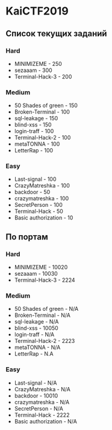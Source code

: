# KaiCTF2019

## Список текущих заданий

### Hard
- MINIMIZEME - 250
- sezaaam - 300
- Terminal-Hack-3 - 200


### Medium
- 50 Shades of green - 150
- Broken-Terminal - 100
- sql-leakage - 150
- blind-xss - 150
- login-traff - 100
- Terminal-Hack-2 - 100
- metaTONNA - 100
- LetterRap - 100



### Easy
- Last-signal - 100
- CrazyMatreshka - 100
- backdoor - 50
- crazymatreshka - 100
- SecretPerson - 100
- Terminal-Hack - 50
- Basic authorization - 10


## По портам


### Hard
- MINIMIZEME - 10020
- sezaaam - 10030
- Terminal-Hack-3 - 2224


### Medium
- 50 Shades of green - N/A
- Broken-Terminal - N/A
- sql-leakage -  N/A
- blind-xss - 10050
- login-traff - N/A
- Terminal-Hack-2 - 2223
- metaTONNA - N/A
- LetterRap - N.A



### Easy
- Last-signal - N/A
- CrazyMatreshka - N/A
- backdoor - 10010
- crazymatreshka - N/A
- SecretPerson - N/A
- Terminal-Hack - 2222
- Basic authorization - N/A
